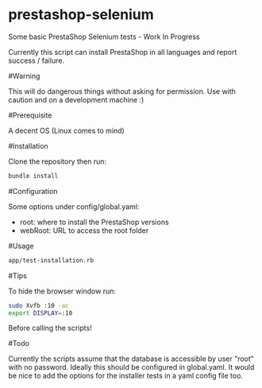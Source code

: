 prestashop-selenium
===================

Some basic PrestaShop Selenium tests - Work In Progress

Currently this script can install PrestaShop in all languages and report success / failure.

#Warning

This will do dangerous things without asking for permission. Use with caution and on a development machine :)

#Prerequisite

A decent OS (Linux comes to mind)

#Installation

Clone the repository then run:
```bash
bundle install
```

#Configuration

Some options under config/global.yaml:
- root: where to install the PrestaShop versions
- webRoot: URL to access the root folder

#Usage

```bash
app/test-installation.rb
```

#Tips

To hide the browser window run:
```bash
sudo Xvfb :10 -ac
export DISPLAY=:10
```

Before calling the scripts!

#Todo

Currently the scripts assume that the database is accessible by user "root" with no password. Ideally this should be configured in global.yaml. It would be nice to add the options for the installer tests in a yaml config file too.
